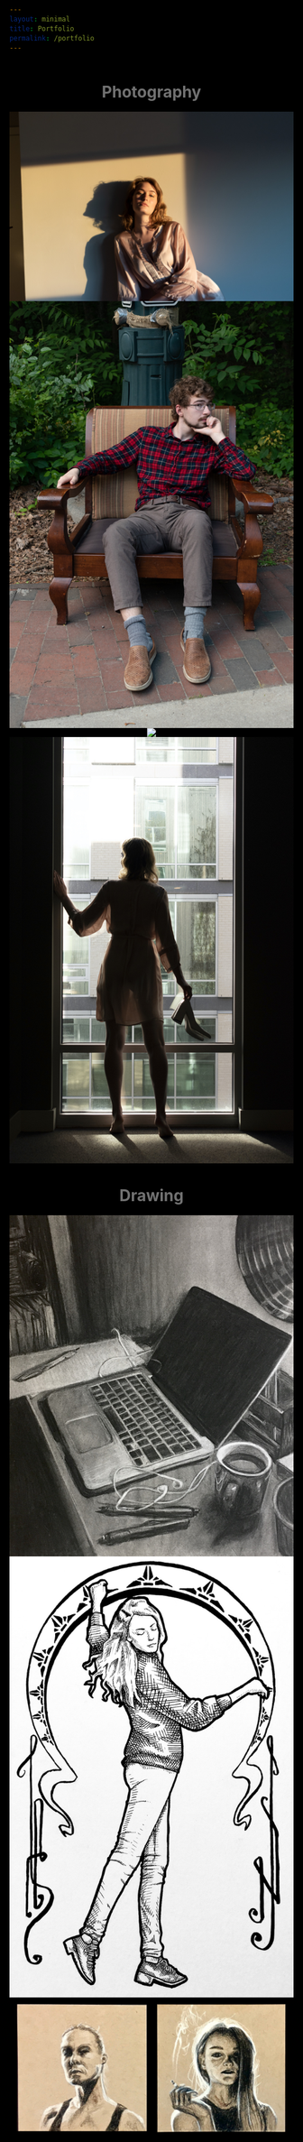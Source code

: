 ```yaml
---
layout: minimal
title: Portfolio
permalink: /portfolio
---
```


<head><style>
  html { background: black; }
  #title > a { color: white; }
  #title > a:hover { color: #ddd }
  .current_page { color: #ccc; }
  .current_page:hover { color: #a6a6a6; }
  footer, footer a { color: #717171; }
  h1 { color: #717171; }
  .image_container {max-width: 1000px; display: flex; flex-direction: column; align-items: center; height: auto; box-sizing: border-box}
</style></head>

<div>
  <div class="image_container">
    <h1>Photography</h1>
    <img class="image" src="/assets/photos/e2.jpeg" />
    <img class="image" src="/assets/photos/t1.jpeg" />
    <img class="image" src="/assets/photos/h1.jpeg" />
    <img class="image" src="/assets/photos/e1.jpeg" />
    <h1>Drawing</h1>
    <img class="image" src="/assets/art/c1.jpeg" />
    <img class="image" src="/assets/art/i1.jpeg" />
    <img class="image" src="/assets/art/c2.jpeg" />
  </div>
</div>